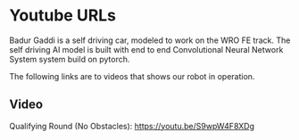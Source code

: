 Youtube URLs
====

Badur Gaddi is a self driving car, modeled to work on the WRO FE track. The self driving AI model is built with end to end Convolutional Neural Network System system build on pytorch.

The following links are to videos that shows our robot in operation.

## Video

Qualifying Round (No Obstacles): https://youtu.be/S9wpW4F8XDg

